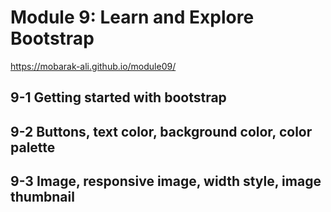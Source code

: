 # Module 9: Learn and Explore Bootstrap

https://mobarak-ali.github.io/module09/

## 9-1 Getting started with bootstrap
## 9-2 Buttons, text color, background color, color palette
## 9-3 Image, responsive image, width style, image thumbnail

